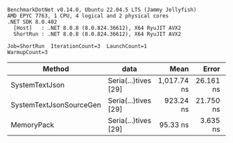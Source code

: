 ```

BenchmarkDotNet v0.14.0, Ubuntu 22.04.5 LTS (Jammy Jellyfish)
AMD EPYC 7763, 1 CPU, 4 logical and 2 physical cores
.NET SDK 8.0.402
  [Host]   : .NET 8.0.8 (8.0.824.36612), X64 RyuJIT AVX2
  ShortRun : .NET 8.0.8 (8.0.824.36612), X64 RyuJIT AVX2

Job=ShortRun  IterationCount=3  LaunchCount=1  
WarmupCount=3  

```
| Method                  | data                 | Mean        | Error     | StdDev   | Min         | Max         | Gen0   | Allocated |
|------------------------ |--------------------- |------------:|----------:|---------:|------------:|------------:|-------:|----------:|
| SystemTextJson          | Seria(...)tives [29] | 1,017.74 ns | 26.161 ns | 1.434 ns | 1,016.82 ns | 1,019.39 ns | 0.0038 |     464 B |
| SystemTextJsonSourceGen | Seria(...)tives [29] |   923.24 ns | 21.750 ns | 1.192 ns |   921.88 ns |   924.10 ns | 0.0067 |     568 B |
| MemoryPack              | Seria(...)tives [29] |    95.33 ns |  3.635 ns | 0.199 ns |    95.16 ns |    95.55 ns | 0.0014 |     120 B |
